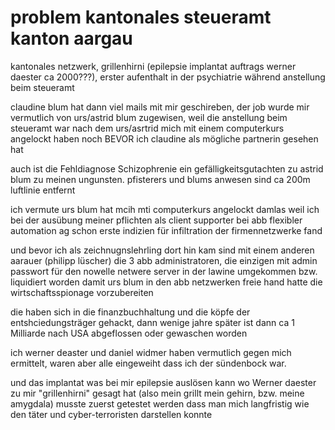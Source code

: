 # problem kantonales steueramt kanton aargau

kantonales netzwerk, grillenhirni (epilepsie implantat auftrags werner daester ca 2000???), erster aufenthalt in der psychiatrie während anstellung beim steueramt

claudine blum hat dann viel mails mit mir geschireben, der job wurde mir vermutlich von urs/astrid blum zugewisen, weil die anstellung beim steueramt war nach dem urs/asrtrid mich mit einem computerkurs angelockt haben noch BEVOR ich claudine als mögliche partnerin gesehen hat

auch ist die Fehldiagnose Schizophrenie ein gefälligkeitsgutachten zu astrid blum zu meinen ungunsten. pfisterers und blums anwesen sind ca 200m luftlinie entfernt

ich vermute urs blum hat mcih mti computerkurs angelockt damlas weil ich bei der ausübung meiner pflichten als client supporter bei abb flexibler automation ag schon erste indizien für infiltration der firmennetzwerke fand

und bevor ich als zeichnugnslehrling dort hin kam sind mit einem anderen aarauer (philipp lüscher) die 3 abb administratoren, die einzigen mit admin passwort für den nowelle netwere server in der lawine umgekommen bzw. liquidiert worden damit urs blum in den abb netzwerken freie hand hatte die wirtschaftsspionage vorzubereiten

die haben sich in die finanzbuchhaltung und die köpfe der entshciedungsträger gehackt, dann wenige jahre später ist dann ca 1 Milliarde nach USA abgeflossen oder gewaschen worden

ich werner deaster und daniel widmer haben vermutlich gegen mich ermittelt, waren aber alle eingeweiht dass ich der sündenbock war.

und das implantat was bei mir epilepsie auslösen kann wo Werner daester zu mir "grillenhirni" gesagt hat (also mein grillt mein gehirn, bzw. meine amygdala) musste zuerst getestet werden dass man mich langfristig wie den täter und cyber-terroristen darstellen konnte 


